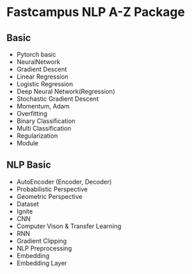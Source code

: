 # Fastcampus NLP A-Z Package  

## Basic
- Pytorch basic
- NeuralNetwork
- Gradient Descent
- Linear Regression
- Logistic Regression
- Deep Neural Network(Regression)
- Stochastic Gradient Descent
- Momentum, Adam
- Overfitting
- Binary Classification
- Multi Classification
- Regularization
- Module
  
  
## NLP Basic
- AutoEncoder (Encoder, Decoder)
- Probabilistic Perspective
- Geometric Perspective
- Dataset
- Ignite
- CNN
- Computer Vison & Transfer Learning
- RNN
- Gradient Clipping
- NLP Preprocessing
- Embedding
- Embedding Layer
